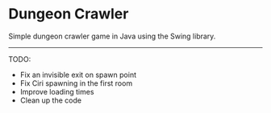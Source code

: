# Dungeon Crawler

Simple dungeon crawler game in Java using the Swing library.

---
TODO:
* Fix an invisible exit on spawn point
* Fix Ciri spawning in the first room
* Improve loading times
* Clean up the code
